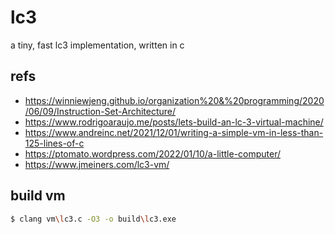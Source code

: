 # lc3

a tiny, fast lc3 implementation, written in c

## refs

- https://winniewjeng.github.io/organization%20&%20programming/2020/06/09/Instruction-Set-Architecture/
- https://www.rodrigoaraujo.me/posts/lets-build-an-lc-3-virtual-machine/
- https://www.andreinc.net/2021/12/01/writing-a-simple-vm-in-less-than-125-lines-of-c
- https://ptomato.wordpress.com/2022/01/10/a-little-computer/
- https://www.jmeiners.com/lc3-vm/

## build vm

```sh
$ clang vm\lc3.c -O3 -o build\lc3.exe
```
